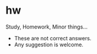 # hw
Study, Homework, Minor things...

* These are not correct answers.
* Any suggestion is welcome.
